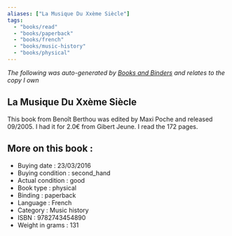 ```yaml
---
aliases: ["La Musique Du Xxème Siècle"] 
tags: 
  - "books/read" 
  - "books/paperback" 
  - "books/french"
  - "books/music-history"
  - "books/physical"
---
```


_The following was auto-generated by [Books and Binders](Books%20and%20Binders.md) and relates to the copy I own_
## La Musique Du Xxème Siècle
This book from Benoît Berthou was edited by Maxi Poche and released 09/2005. I had it for 2.0€ from Gibert Jeune. I read the 172 pages.

## More on this book :
- Buying date : 23/03/2016
- Buying condition : second_hand
- Actual condition : good
- Book type : physical
- Binding : paperback
- Language : French
- Category : Music history
- ISBN : 9782743454890
- Weight in grams : 131
